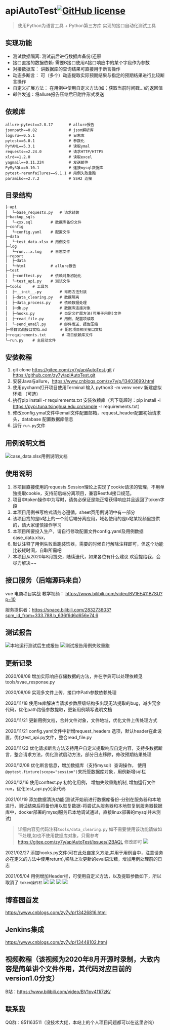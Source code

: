 

# apiAutoTest[![GitHub license](https://img.shields.io/github/license/zy7y/apiAutoTest)](https://github.com/zy7y/apiAutoTest/blob/master/LICENSE)
> 使用Python为语言工具 + Python第三方库 实现的接口自动化测试工具


## 实现功能
- 测试数据隔离: 测试前后进行数据库备份/还原
- 接口直接的数据依赖: 需要B接口使用A接口响应中的某个字段作为参数
- 对接数据库： 讲数据库的查询结果可直接用于断言操作
- 动态多断言： 可（多个）动态提取实际预期结果与指定的预期结果进行比较断言操作
- 自定义扩展方法： 在用例中使用自定义方法(如：获取当前时间戳...)的返回值 
- 邮件发送：将allure报告压缩后已附件形式发送
## 依赖库
```
allure-pytest==2.8.17		# allure报告
jsonpath==0.82				# json解析库
loguru==0.5.1				# 日志库
pytest==6.0.1				# 参数化
PyYAML==5.3.1				# 读取ymal
requests==2.24.0			# 请求HTTP/HTTPS
xlrd==1.2.0					# 读取excel
yagmail==0.11.224			# 发送邮件
PyMySQL==0.10.1				# 连接mysql数据库
pytest-rerunfailures==9.1.1	# 用例失败重跑
paramiko==2.7.2				# SSH2 连接
```
## 目录结构
```shell
├─api
│  └─base_requests.py	# 请求封装
├─backup_sqls  
│  └─xxx.sql		# 数据库备份文件
├─config
│  └─config.yaml	# 配置文件
├─data
│  └─test_data.xlsx	# 用例文件
├─log
│  └─run...x.log	# 日志文件
├─report
│  ├─data
│  └─html			# allure报告
├─test
│  ├─conftest.py	# 依赖对象初始化
│  └─test_api.py	# 测试文件
├─tools		# 工具包
│  ├─__init__.py		# 常用方法封装
│  ├─data_clearing.py	# 数据隔离
│  ├─data_process.py	# 依赖数据处理
│  ├─db.py				# 数据库连接对象
│  ├─hooks.py			# 自定义扩展方法(可用于用例)文件 
│  ├─read_file.py		# 用例、配置项读取
│  └─send_email.py		# 邮件发送、报告压缩
├─项目实战接口文档.md	   # 配套项目相关接口文档
├─requirements.txt		 # 项目依赖库文件
└─run.py	# 主启动文件
```

## 安装教程

1.  git clone  https://gitee.com/zy7y/apiAutoTest.git  /  https://github.com/zy7y/apiAutoTest.git
2.  安装Java与allure，https://www.cnblogs.com/zy7y/p/13403699.html
3.  使用pycharm打开项目使用Terminal 输入 python3 -m venv venv 新建虚拟环境 （可选）
4.  执行pip install -r requirements.txt 安装依赖库（若下载超时：pip install -i https://pypi.tuna.tsinghua.edu.cn/simple -r requirements.txt）
5.  修改config.ymal文件中email文件配置邮箱，request_header配置初始请求头，database 配置数据库信息
6. 运行 `run.py`文件
## 用例说明文档
![case_data.xlsx用例说明文档](https://gitee.com/zy7y/blog_images/raw/master/img/用例说明文档.png)

## 使用说明

1.  本项目直接使用的requests.Session理论上实现了cookie请求的管理，不用单独提取cookie，支持前后端分离项目，兼容Restful接口规范。
2.  项目中token操作中为写时，请务必保证是能正常获得响应并且返回了token字段
3.  本项目用例书写格式请务必遵循，sheet页用例说明中有一部分
4.  该项目找的是b站上的一个前后端分离应用，域名使用的是b站某视频里提供的，请大家谨慎操作学习
5.  本项目所要投入生产，请自行修改配置文件config.yaml及用例数据case_data.xlsx，
6.  默认注释了用例失败重跑装饰器，需要的时候自行解除注释即可，但这个功能比较耗时间，自取所需吧
7.  本项目从2020年8月提交，陆续迭代，如果各位有什么建议 欢迎提给我，会尽力解决~~

## 接口服务（后端源码来自）
vue 电商项目实战
教学视频：
https://www.bilibili.com/video/BV1EE411B7SU?p=10

服务提供者：https://space.bilibili.com/283273603?spm_id_from=333.788.b_636f6d6d656e74.6

## 测试报告

![本地运行测试后生成报告](https://gitee.com/zy7y/blog_images/raw/master/img/localhost_report.png)
![测试报告用例失败重跑](https://gitee.com/zy7y/blog_images/raw/master/img/用例失败重跑截图.png)

## 更新记录
2020/08/08 增加实际响应存储数据的方法，并在字典可以处理依赖见tools/svae_response.py

2020/08/09 实现多文件上传，接口中Path参数依赖处理

2020/11/18 使用re库解决当请求参数层级结构多出现无法提取的bug，减少冗余代码，优化path路径参数提取，更新用例填写说明文档

2020/11/21 更新用例文档，合并文件对象，文件地址，优化文件上传处理方式

2020/11/21 config.yaml文件中新增request_headers 选项，默认header在此设置，优化test_api.py文件，整合read_file.py

2020/11/22 优化请求断言方法支持用户自定义提取响应自定内容，支持多数据断言，整合请求方法，优化测试启动方法，部分日志移除，修改预期结果处理

2020/12/08 优化断言信息，增加数据库（支持mysql）查询操作， 使用`@pytest.fixture(scope="session")`来托管数据库对象，用例新增sql栏

2020/12/16 使用conftest.py 初始化用例， 增加失败重跑机制, 增加运行文件run，优化test_api.py冗余代码

2021/01/19 添加数据清洗功能(测试开始前进行数据库备份-分别在服务器和本地进行，测试结束后将备份用以恢复数据-将尝试从服务器和本地恢复到服务器数据库中，docker部署的mysql服务已本地调试通过，直接linux部署的mysql并未测试)
> 详细内容见代码注释`tools/data_clearing.py`
> 如不需要使用该功能请做如下处理,如也不使用数据库对象，只需参考 https://gitee.com/zy7y/apiAutoTest/issues/I2BAQL 修改即可
![](https://gitee.com/zy7y/blog_images/raw/master/img/20210119184856.png)


2021/02/27 添加hooks.py文件(可在此处自定义方法,并用于用例当中，注意请务必在定义的方法中使用return),移除上次更新的eval语法糖，增加用例处理前的日志

2021/05/04 用例增加Header栏，可使用自定义方法，以及提取参数如下，所以取消了 `token操作栏`
![](https://gitee.com/zy7y/blog_images/raw/master/img/20210504121842.png)
![](https://gitee.com/zy7y/blog_images/raw/master/img/20210504122609.png)
![](https://gitee.com/zy7y/blog_images/raw/master/img/20210504234703.png)
![](https://gitee.com/zy7y/blog_images/raw/master/img/20210504234820.png)

## 博客园首发
https://www.cnblogs.com/zy7y/p/13426816.html

## Jenkins集成

https://www.cnblogs.com/zy7y/p/13448102.html
## 视频教程（该视频为2020年8月开源时录制，大致内容是简单讲个文件作用，其代码对应目前的version1.0分支）
B站：https://www.bilibili.com/video/BV1pv411i7zK/
## 联系我

QQ群：851163511（没技术大佬，本站上的个人项目问题都可以在这里咨询）


